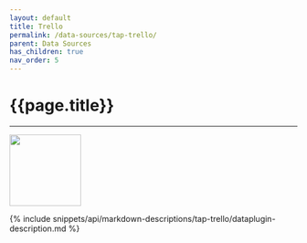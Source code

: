 ```yaml
---
layout: default
title: Trello
permalink: /data-sources/tap-trello/
parent: Data Sources
has_children: true
nav_order: 5
---
```


# {{page.title}}

---

<img src="{{site.baseurl}}/assets/data_source_images/tap-trello.png" width="125">

{% include snippets/api/markdown-descriptions/tap-trello/dataplugin-description.md %}
